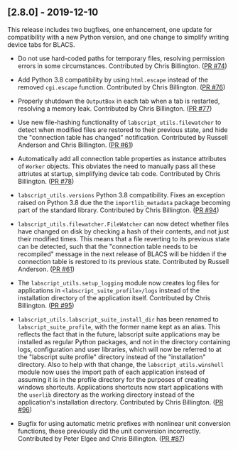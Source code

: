 ## [2.8.0] - 2019-12-10

This release includes two bugfixes, one enhancement, one update for compatibility with a
new Python version, and one change to simplify writing device tabs for BLACS.

- Do not use hard-coded paths for temporary files, resolving permission errors in some
  circumstances. Contributed by Chris Billington.
  ([PR #74](https://bitbucket.org/labscript_suite/labscript_utils/pull-requests/74))

- Add Python 3.8 compatibility by using `html.escape` instead of the removed
  `cgi.escape` function. Contributed by Chris Billington.
  ([PR #76](https://bitbucket.org/labscript_suite/labscript_utils/pull-requests/76))

- Properly shutdown the `OutputBox` in each tab when a tab is restarted, resolving a
  memory leak. Contributed by Chris Billington.
  ([PR #77](https://bitbucket.org/labscript_suite/labscript_utils/pull-requests/77))

- Use new file-hashing functionality of `labscript_utils.filewatcher` to detect when
  modified files are restored to their previous state, and hide the "connection table
  has changed" notification. Contributed by Russell Anderson and Chris Billington.
  ([PR #61](https://bitbucket.org/labscript_suite/labscript_utils/pull-requests/61))

- Automatically add all connection table properties as instance attributes of `Worker`
  objects. This obviates the need to manually pass all these attriutes at startup,
  simplifying device tab code. Contributed by Chris Billington.
  ([PR #78](https://bitbucket.org/labscript_suite/labscript_utils/pull-requests/78))




- `labscript_utils.versions` Python 3.8 compatibility. Fixes an exception raised on
  Python 3.8 due the the `importlib_metadata` package becoming part of the standard
  library. Contributed by Chris Billington. 
  ([PR #94](https://bitbucket.org/labscript_suite/labscript_utils/pull-requests/94))

- `labscript_utils.filewatcher.FileWatcher` can now detect whether files have changed on
  disk by checking a hash of their contents, and not just their modified times. This
  means that a file reverting to its previous state can be detected, such that the
  "connection table needs to be recompiled" message in the next release of BLACS will be
  hidden if the connection table is restored to its previous state. Contributed by
  Russell Anderson.
  ([PR #61](https://bitbucket.org/labscript_suite/labscript_utils/pull-requests/61))

- The `labscript_utils.setup_logging` module now creates log files for applications in
  `<labscript_suite_profile>/logs` instead of the installation directory of the
  application itself. Contributed by Chris Billington.
  ([PR #95](https://bitbucket.org/labscript_suite/labscript_utils/pull-requests/95))

- `labscript_utils.labscript_suite_install_dir` has been renamed to
  `labscript_suite_profile`, with the former name kept as an alias. This reflects the
  fact that in the future, labscript suite applications may be installed as regular
  Python packages, and not in the directory containing logs, configuration and user
  libraries, which will now be referred to at the "labscript suite profile" directory
  instead of the "installation" directory. Also to help with that change, the
  `labscript_utils.winshell` module now uses the import path of each application instead
  of assuming it is in the profile directory for the purposes of creating windows
  shortcuts. Applications shortcuts now start applications with the `userlib` directory
  as the working directory instead of the application's installation directory.
  Contributed by Chris Billington.
  ([PR #96](https://bitbucket.org/labscript_suite/labscript_utils/pull-requests/96))

- Bugfix for using automatic metric prefixes with nonlinear unit conversion functions,
  these previously did the unit conversion incorrectly. Contributed by Peter Elgee and
  Chris Billington.
  ([PR #87](https://bitbucket.org/labscript_suite/labscript_utils/pull-requests/96))